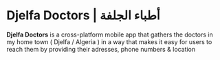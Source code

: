 # Djelfa Doctors | أطباء الجلفة
**Djelfa Doctors** is a cross-platform mobile app that 
gathers the doctors in my home town ( Djelfa / Algeria )
in a way that makes it easy for users to reach them by providing their adresses, phone numbers & location
 

